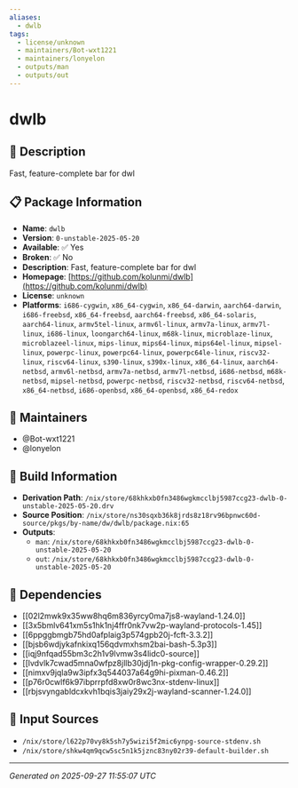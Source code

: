 ```yaml
---
aliases:
  - dwlb
tags:
  - license/unknown
  - maintainers/Bot-wxt1221
  - maintainers/lonyelon
  - outputs/man
  - outputs/out
---
```


# dwlb

## 📝 Description

Fast, feature-complete bar for dwl

## 📋 Package Information

- **Name**: `dwlb`
- **Version**: `0-unstable-2025-05-20`
- **Available**: ✅ Yes
- **Broken**: ✅ No
- **Description**: Fast, feature-complete bar for dwl
- **Homepage**: [https://github.com/kolunmi/dwlb](https://github.com/kolunmi/dwlb)
- **License**: `unknown`
- **Platforms**: `i686-cygwin`, `x86_64-cygwin`, `x86_64-darwin`, `aarch64-darwin`, `i686-freebsd`, `x86_64-freebsd`, `aarch64-freebsd`, `x86_64-solaris`, `aarch64-linux`, `armv5tel-linux`, `armv6l-linux`, `armv7a-linux`, `armv7l-linux`, `i686-linux`, `loongarch64-linux`, `m68k-linux`, `microblaze-linux`, `microblazeel-linux`, `mips-linux`, `mips64-linux`, `mips64el-linux`, `mipsel-linux`, `powerpc-linux`, `powerpc64-linux`, `powerpc64le-linux`, `riscv32-linux`, `riscv64-linux`, `s390-linux`, `s390x-linux`, `x86_64-linux`, `aarch64-netbsd`, `armv6l-netbsd`, `armv7a-netbsd`, `armv7l-netbsd`, `i686-netbsd`, `m68k-netbsd`, `mipsel-netbsd`, `powerpc-netbsd`, `riscv32-netbsd`, `riscv64-netbsd`, `x86_64-netbsd`, `i686-openbsd`, `x86_64-openbsd`, `x86_64-redox`
## 👥 Maintainers

- @Bot-wxt1221
- @lonyelon


## 🔧 Build Information

- **Derivation Path**: `/nix/store/68khkxb0fn3486wgkmcclbj5987ccg23-dwlb-0-unstable-2025-05-20.drv`
- **Source Position**: `/nix/store/ns30sqxb36k8jrds8z18rv96bpnwc60d-source/pkgs/by-name/dw/dwlb/package.nix:65`
- **Outputs**:
  - `man`:  `/nix/store/68khkxb0fn3486wgkmcclbj5987ccg23-dwlb-0-unstable-2025-05-20`
  - `out`:  `/nix/store/68khkxb0fn3486wgkmcclbj5987ccg23-dwlb-0-unstable-2025-05-20`

## 🔗 Dependencies

- [[02l2mwk9x35ww8hq6m836yrcy0ma7js8-wayland-1.24.0]]
- [[3x5bmlv641xm5s1hk1nj4ffr0nk7vw2p-wayland-protocols-1.45]]
- [[6ppggbmgb75hd0afplaig3p574gpb20j-fcft-3.3.2]]
- [[bjsb6wdjykafnkixq156qdvmxhsm2bai-bash-5.3p3]]
- [[iqj9nfqad55bm3c2h1v9lvmw3s4lidc0-source]]
- [[lvdvlk7cwad5mna0wfpz8jllb30jdj1n-pkg-config-wrapper-0.29.2]]
- [[nimxv9jqla9w3ipfx3q544037a64g9hi-pixman-0.46.2]]
- [[p76r0cwlf6k97ibprrpfd8xw0r8wc3nx-stdenv-linux]]
- [[rbjsvyngabldcxkvh1bqis3jaiy29x2j-wayland-scanner-1.24.0]]

## 📁 Input Sources

- `/nix/store/l622p70vy8k5sh7y5wizi5f2mic6ynpg-source-stdenv.sh`
- `/nix/store/shkw4qm9qcw5sc5n1k5jznc83ny02r39-default-builder.sh`

---
*Generated on 2025-09-27 11:55:07 UTC*
